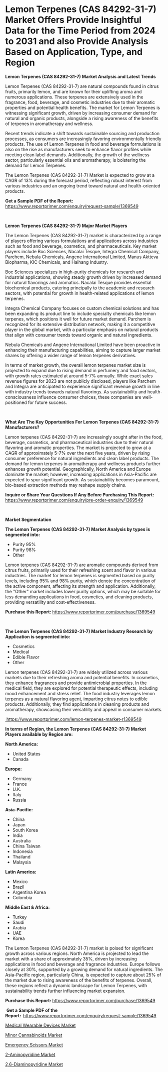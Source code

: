 <p><h1>Lemon Terpenes (CAS 84292-31-7) Market Offers Provide Insightful Data for the Time Period from 2024 to 2031 and also Provide Analysis Based on Application, Type, and Region</h1></p><p><strong>Lemon Terpenes (CAS 84292-31-7) Market Analysis and Latest Trends</strong></p>
<p><p>Lemon Terpenes (CAS 84292-31-7) are natural compounds found in citrus fruits, primarily lemon, and are known for their uplifting aroma and numerous applications. These terpenes are extensively used in the fragrance, food, beverage, and cosmetic industries due to their aromatic properties and potential health benefits. The market for Lemon Terpenes is witnessing significant growth, driven by increasing consumer demand for natural and organic products, alongside a rising awareness of the benefits of terpenes in aromatherapy and wellness.</p><p>Recent trends indicate a shift towards sustainable sourcing and production processes, as consumers are increasingly favoring environmentally friendly products. The use of Lemon Terpenes in food and beverage formulations is also on the rise as manufacturers seek to enhance flavor profiles while meeting clean label demands. Additionally, the growth of the wellness sector, particularly essential oils and aromatherapy, is bolstering the demand for Lemon Terpenes.</p><p>The Lemon Terpenes (CAS 84292-31-7) Market is expected to grow at a CAGR of 13% during the forecast period, reflecting robust interest from various industries and an ongoing trend toward natural and health-oriented products.</p></p>
<p><strong>Get a Sample PDF of the Report:&nbsp;</strong> <a href="https://www.reportprimer.com/enquiry/request-sample/1369549">https://www.reportprimer.com/enquiry/request-sample/1369549</a></p>
<p>&nbsp;</p>
<p><strong>Lemon Terpenes (CAS 84292-31-7) Major Market Players</strong></p>
<p><p>The Lemon Terpenes (CAS 84292-31-7) market is characterized by a range of players offering various formulations and applications across industries such as food and beverage, cosmetics, and pharmaceuticals. Key market players include Boc Sciences, Nacalai Tesque, Integra Chemical Company, Parchem, Nebula Chemicals, Angene International Limited, Manus Aktteva Biopharma, KIC Chemicals, and Haihang Industry.</p><p>Boc Sciences specializes in high-purity chemicals for research and industrial applications, showing steady growth driven by increased demand for natural flavorings and aromatics. Nacalai Tesque provides essential biochemical products, catering principally to the academic and research sectors, with potential for growth in health-related applications of lemon terpenes.</p><p>Integra Chemical Company focuses on custom chemical solutions and has been expanding its product line to include specialty chemicals like lemon terpenes, which positions it well for future market demand. Parchem is recognized for its extensive distribution network, making it a competitive player in the global market, with a particular emphasis on natural products that align with consumer trends toward organic and natural ingredients.</p><p>Nebula Chemicals and Angene International Limited have been proactive in enhancing their manufacturing capabilities, aiming to capture larger market shares by offering a wider range of lemon terpenes derivatives.</p><p>In terms of market growth, the overall lemon terpenes market size is projected to expand due to rising demand in perfumery and food sectors, with growth rates estimated at around 5-7% annually. While exact sales revenue figures for 2023 are not publicly disclosed, players like Parchem and Integra are anticipated to experience significant revenue growth in line with industry trends towards natural flavorings. As sustainability and health-consciousness influence consumer choices, these companies are well-positioned for future success.</p></p>
<p>&nbsp;</p>
<p><strong>What Are The Key Opportunities For Lemon Terpenes (CAS 84292-31-7) Manufacturers?</strong></p>
<p><p>Lemon terpenes (CAS 84292-31-7) are increasingly sought after in the food, beverage, cosmetics, and pharmaceutical industries due to their natural flavoring and aromatic properties. The market is projected to grow at a CAGR of approximately 5-7% over the next five years, driven by rising consumer preference for natural ingredients and clean label products. The demand for lemon terpenes in aromatherapy and wellness products further enhances growth potential. Geographically, North America and Europe dominate the market; however, increasing applications in Asia-Pacific are expected to spur significant growth. As sustainability becomes paramount, bio-based extraction methods may reshape supply chains.</p></p>
<p><strong>Inquire or Share Your Questions If Any Before Purchasing This Report:</strong> <a href="https://www.reportprimer.com/enquiry/pre-order-enquiry/1369549">https://www.reportprimer.com/enquiry/pre-order-enquiry/1369549</a></p>
<p>&nbsp;</p>
<p><strong>Market Segmentation</strong></p>
<p><strong>The Lemon Terpenes (CAS 84292-31-7) Market Analysis by types is segmented into:</strong></p>
<p><ul><li>Purity 95%</li><li>Purity 98%</li><li>Other</li></ul></p>
<p><p>Lemon terpenes (CAS 84292-31-7) are aromatic compounds derived from citrus fruits, primarily used for their refreshing scent and flavor in various industries. The market for lemon terpenes is segmented based on purity levels, including 95% and 98% purity, which denote the concentration of the active component, affecting its strength and application. Additionally, the "Other" market includes lower purity options, which may be suitable for less demanding applications in food, cosmetics, and cleaning products, providing versatility and cost-effectiveness.</p></p>
<p><strong>Purchase this Report:&nbsp;</strong><a href="https://www.reportprimer.com/purchase/1369549">https://www.reportprimer.com/purchase/1369549</a></p>
<p>&nbsp;</p>
<p><strong>The Lemon Terpenes (CAS 84292-31-7) Market Industry Research by Application is segmented into:</strong></p>
<p><ul><li>Cosmetics</li><li>Medical</li><li>Edible Flavor</li><li>Other</li></ul></p>
<p><p>Lemon terpenes (CAS 84292-31-7) are widely utilized across various markets due to their refreshing aroma and potential benefits. In cosmetics, they enhance fragrances and provide antimicrobial properties. In the medical field, they are explored for potential therapeutic effects, including mood enhancement and stress relief. The food industry leverages lemon terpenes as a natural flavoring agent, imparting citrus notes to edible products. Additionally, they find applications in cleaning products and aromatherapy, showcasing their versatility and appeal in consumer markets.</p></p>
<p><a href="https://www.reportprimer.com/lemon-terpenes-market-r1369549">&nbsp;https://www.reportprimer.com/lemon-terpenes-market-r1369549</a></p>
<p><strong>In terms of Region, the Lemon Terpenes (CAS 84292-31-7) Market Players available by Region are:</strong></p>
<p>
    <p> <strong> North America: </strong>
        <ul>
            <li>United States</li>
            <li>Canada</li>
        </ul>
        </p> 
    <p> <strong> Europe: </strong>
        <ul>
            <li>Germany</li>
            <li>France</li>
            <li>U.K.</li>
            <li>Italy</li>
            <li>Russia</li>
        </ul>
        </p> 
    <p> <strong> Asia-Pacific: </strong>
        <ul>
            <li>China</li>
            <li>Japan</li>
            <li>South Korea</li>
            <li>India</li>
            <li>Australia</li>
            <li>China Taiwan</li>
            <li>Indonesia</li>
            <li>Thailand</li>
            <li>Malaysia</li>
        </ul>
        </p> 
    <p> <strong> Latin America: </strong>
        <ul>
            <li>Mexico</li>
            <li>Brazil</li>
            <li>Argentina Korea</li>
            <li>Colombia</li>
        </ul>
        </p> 
    <p> <strong> Middle East & Africa: </strong>
        <ul>
            <li>Turkey</li>
            <li>Saudi</li>
            <li>Arabia</li>
            <li>UAE</li>
            <li>Korea</li>
        </ul>
    </p>
    </p>
<p><p>The Lemon Terpenes (CAS 84292-31-7) market is poised for significant growth across various regions. North America is projected to lead the market with a share of approximately 35%, driven by increasing applications in food and beverage and fragrance industries. Europe follows closely at 30%, supported by a growing demand for natural ingredients. The Asia-Pacific region, particularly China, is expected to capture about 25% of the market due to rising awareness of the benefits of terpenes. Overall, these regions reflect a dynamic landscape for Lemon Terpenes, with sustainability trends further influencing market expansion.</p></p>
<p><strong>Purchase this Report: </strong><a href="https://www.reportprimer.com/purchase/1369549">https://www.reportprimer.com/purchase/1369549</a></p>
<p>&nbsp;<strong>Get a Sample PDF of the Report:&nbsp;&nbsp;</strong><a href="https://www.reportprimer.com/enquiry/request-sample/1369549">https://www.reportprimer.com/enquiry/request-sample/1369549</a></p>
<p><strong></strong></p>
<p><p><a href="https://www.linkedin.com/pulse/market-forecasting-change-global-medical-wearable-devices-dynamics-seqnc">Medical Wearable Devices Market</a></p><p><a href="https://issuu.com/reportprime-2/docs/minor-cannabinoids-market-size-2030_b11dde69e5185d">Minor Cannabinoids Market</a></p><p><a href="https://www.linkedin.com/pulse/driving-market-forces-emergency-scissors-trends-future-forecasts-ocbsc">Emergency Scissors Market</a></p><p><a href="https://medium.com/@coremtymerich56566/2-aminopyridine-market-strategic-insights-product-evolution-and-market-segmentation-in-the-3b884fd734a3">2-Aminopyridine Market</a></p><p><a href="https://medium.com/@coremtymerich56566/2-6-diaminopyridine-market-a-global-and-regional-analysis-2024-2031-9298f3e27319?postPublishedType=repub">2,6-Diaminopyridine Market</a></p></p>